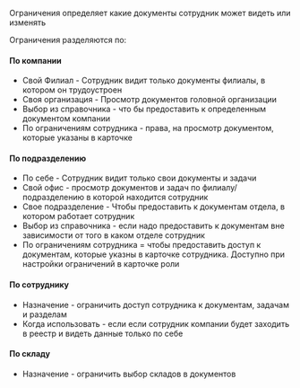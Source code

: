 Ограничения определяет какие документы сотрудник может видеть или изменять

Ограничения разделяются по:

#### По компании
- Свой Филиал - Сотрудник видит только документы филиалы, в котором он трудоустроен
- Своя организация - Просмотр документов головной организации
- Выбор из справочника - что бы предоставить к определенным документом компании
- По ограничениям сотрудника - права, на просмотр документом, которые указаны в карточке

#### По подразделению
- По себе - Сотрудник видит только свои документы и задачи
- Свой офис - просмотр документов и задач по филиалу/подразделению в которой находится сотрудник
- Свое подразделение - Чтобы предоставить к документам отдела, в котором работает сотрудник
- Выбор из справочника - если надо предоставить к документам вне зависимости от того в каком отделе сотрудник
- По ограничениям сотрудника = чтобы предоставить доступ к документам, которые указны в карточке сотрудника. Доступно при настройки ограничений в карточке роли
#### По сотруднику
- Назначение - ограничить доступ сотрудника к документам, задачам и разделам
- Когда использовать - если если сотрудник компании будет заходить в реестр и видеть данные только по себе

#### По складу
- Назначение - ограничить выбор складов в документов